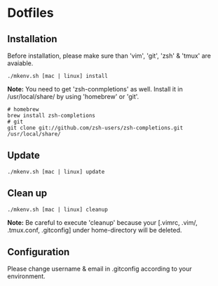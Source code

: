 Dotfiles
===


## Installation

Before installation, please make sure than 'vim', 'git', 'zsh' & 'tmux' are avaiable.

```
./mkenv.sh [mac | linux] install
```

**Note:**
You need to get 'zsh-conmpletions' as well.
Install it in /usr/local/share/ by using 'homebrew' or 'git'.
```
# homebrew
brew install zsh-completions
# git
git clone git://github.com/zsh-users/zsh-completions.git /usr/local/share/
```


## Update

```
./mkenv.sh [mac | linux] update
```


## Clean up

```
./mkenv.sh [mac | linux] cleanup
```

**Note:**
Be careful to execute 'cleanup' because your [.vimrc, .vim/, .tmux.conf, .gitconfig] under home-directory will be deleted.


## Configuration

Please change username & email in .gitconfig according to your environment.
